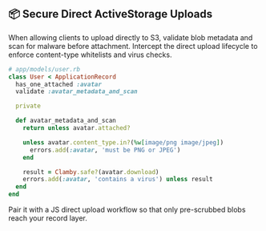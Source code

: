## 📦 Secure Direct ActiveStorage Uploads
When allowing clients to upload directly to S3, validate blob metadata and scan for malware before attachment. Intercept the direct upload lifecycle to enforce content-type whitelists and virus checks.

```ruby
# app/models/user.rb
class User < ApplicationRecord
  has_one_attached :avatar
  validate :avatar_metadata_and_scan

  private

  def avatar_metadata_and_scan
    return unless avatar.attached?

    unless avatar.content_type.in?(%w[image/png image/jpeg])
      errors.add(:avatar, 'must be PNG or JPEG')
    end

    result = Clamby.safe?(avatar.download)
    errors.add(:avatar, 'contains a virus') unless result
  end
end
```

Pair it with a JS direct upload workflow so that only pre-scrubbed blobs reach your record layer.
